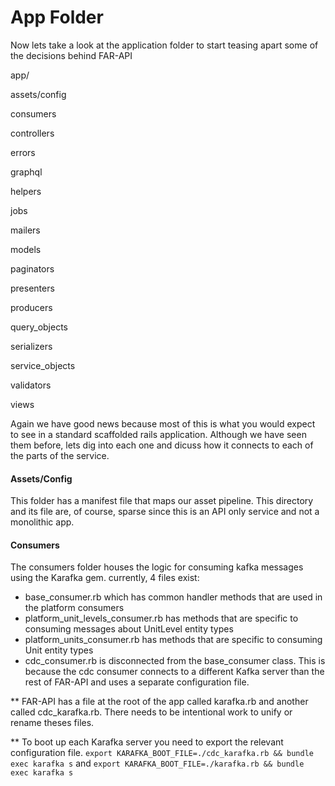 # App Folder
Now lets take a look at the application folder to start teasing apart some of the decisions behind FAR-API

app/

assets/config

consumers

controllers

errors

graphql

helpers

jobs

mailers

models

paginators

presenters

producers

query_objects

serializers

service_objects

validators

views

Again we have good news because most of this is what you would expect to see in a standard scaffolded rails application. Although we have seen them before, lets dig into each one and dicuss how it connects to each of the parts of the service.


#### Assets/Config
This folder has a manifest file that maps our asset pipeline. This directory and its file are, of course, sparse since this is an API only service and not a monolithic app.

#### Consumers 

The consumers folder houses the logic for consuming kafka messages using the Karafka gem. currently, 4 files exist:
- base_consumer.rb which has common handler methods that are used in the platform consumers
- platform_unit_levels_consumer.rb has methods that are specific to consuming messages about UnitLevel entity types
- platform_units_consumer.rb has methods that are specific to consuming Unit entity types
- cdc_consumer.rb is disconnected from the base_consumer class. This is because the cdc consumer connects to a different Kafka server than the rest of FAR-API and uses a separate configuration file.

** FAR-API has a file at the root of the app called karafka.rb and another called cdc_karafka.rb. There needs to be intentional work to unify or rename theses files.

** To boot up each Karafka server you need to export the relevant configuration file. `export KARAFKA_BOOT_FILE=./cdc_karafka.rb && bundle exec karafka s` and `export KARAFKA_BOOT_FILE=./karafka.rb && bundle exec karafka s`